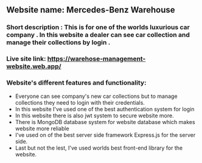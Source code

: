  ## Website name: Mercedes-Benz Warehouse

 ### Short description : This is for one of the worlds luxurious car company . In this website a dealer can see car collection and manage their collections by login .

 ### Live site link: https://warehose-management-website.web.app/

 ### Website's different features and functionality:
 * Everyone can see company's new car collections but to manage collections they need to login with their credentials.
 * In this website I've used one of the best authentication system for login
 * In this website there is also jwt system to secure website more.
 * There is MongoDB database system for website database which makes website more reliable
 * I've used on of the best server side framework Express.js for the server side.
 * Last but not the lest, I've used worlds best front-end library for the website.
